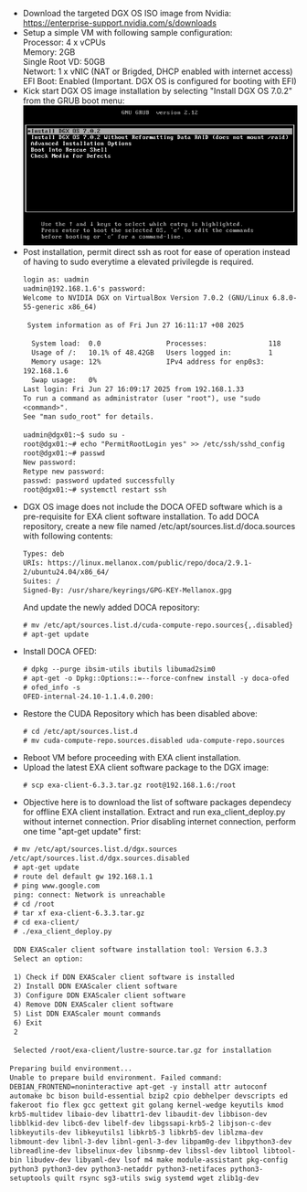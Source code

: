 - Download the targeted DGX OS ISO image from Nvidia:  
  https://enterprise-support.nvidia.com/s/downloads
- Setup a simple VM with following sample configuration:  
  Processor: 4 x vCPUs  
  Memory: 2GB  
  Single Root VD: 50GB  
  Networt: 1 x vNIC (NAT or Brigded, DHCP enabled with internet access)
  EFI Boot: Enabled (Important. DGX OS is configured for booting with EFI)  
- Kick start DGX OS image installation by selecting "Install DGX OS 7.0.2" from the GRUB boot menu:
  ![](./Images/dgx/dgx-grub-menu.png)
- Post installation, permit direct ssh as root for ease of operation instead of having to sudo everytime a elevated privilegde is required.
  ```
  login as: uadmin
  uadmin@192.168.1.6's password:
  Welcome to NVIDIA DGX on VirtualBox Version 7.0.2 (GNU/Linux 6.8.0-55-generic x86_64)

   System information as of Fri Jun 27 16:11:17 +08 2025

    System load:  0.0                Processes:               118
    Usage of /:   10.1% of 48.42GB   Users logged in:         1
    Memory usage: 12%                IPv4 address for enp0s3: 192.168.1.6
    Swap usage:   0%
  Last login: Fri Jun 27 16:09:17 2025 from 192.168.1.33
  To run a command as administrator (user "root"), use "sudo <command>".
  See "man sudo_root" for details.
  
  uadmin@dgx01:~$ sudo su -
  root@dgx01:~# echo "PermitRootLogin yes" >> /etc/ssh/sshd_config
  root@dgx01:~# passwd
  New password:
  Retype new password:
  passwd: password updated successfully
  root@dgx01:~# systemctl restart ssh
  ```
- DGX OS image does not include the DOCA OFED software which is a pre-requisite for EXA client software installation. To add DOCA repository, create a new file named /etc/apt/sources.list.d/doca.sources with following contents:
  ```
  Types: deb
  URIs: https://linux.mellanox.com/public/repo/doca/2.9.1-2/ubuntu24.04/x86_64/
  Suites: /
  Signed-By: /usr/share/keyrings/GPG-KEY-Mellanox.gpg
  ```
  And update the newly added DOCA repository:
  ```
  # mv /etc/apt/sources.list.d/cuda-compute-repo.sources{,.disabled}
  # apt-get update
  ```
- Install DOCA OFED:
  ```
  # dpkg --purge ibsim-utils ibutils libumad2sim0
  # apt-get -o Dpkg::Options::=--force-confnew install -y doca-ofed
  # ofed_info -s
  OFED-internal-24.10-1.1.4.0.200:
  ```
- Restore the CUDA Repository which has been disabled above:
  ```
  # cd /etc/apt/sources.list.d
  # mv cuda-compute-repo.sources.disabled uda-compute-repo.sources
  ```
- Reboot VM before proceeding with EXA client installation.
- Upload the latest EXA client software package to the DGX image:
  ```
  # scp exa-client-6.3.3.tar.gz root@192.168.1.6:/root
  ```
- Objective here is to download the list of software packages dependecy for offline EXA client installation. Extract and run exa_client_deploy.py without internet connection. Prior disabling internet connection, perform one time "apt-get update" first:
 ```
  # mv /etc/apt/sources.list.d/dgx.sources /etc/apt/sources.list.d/dgx.sources.disabled
  # apt-get update
  # route del default gw 192.168.1.1
  # ping www.google.com
  ping: connect: Network is unreachable
  # cd /root
  # tar xf exa-client-6.3.3.tar.gz
  # cd exa-client/
  # ./exa_client_deploy.py

  DDN EXAScaler client software installation tool: Version 6.3.3
  Select an option:

  1) Check if DDN EXAScaler client software is installed
  2) Install DDN EXAScaler client software
  3) Configure DDN EXAScaler client software
  4) Remove DDN EXAScaler client software
  5) List DDN EXAScaler mount commands
  6) Exit
  2

  Selected /root/exa-client/lustre-source.tar.gz for installation

Preparing build environment...
Unable to prepare build environment. Failed command: DEBIAN_FRONTEND=noninteractive apt-get -y install attr autoconf automake bc bison build-essential bzip2 cpio debhelper devscripts ed fakeroot fio flex gcc gettext git golang kernel-wedge keyutils kmod krb5-multidev libaio-dev libattr1-dev libaudit-dev libbison-dev libblkid-dev libc6-dev libelf-dev libgssapi-krb5-2 libjson-c-dev libkeyutils-dev libkeyutils1 libkrb5-3 libkrb5-dev liblzma-dev libmount-dev libnl-3-dev libnl-genl-3-dev libpam0g-dev libpython3-dev libreadline-dev libselinux-dev libsnmp-dev libssl-dev libtool libtool-bin libudev-dev libyaml-dev lsof m4 make module-assistant pkg-config python3 python3-dev python3-netaddr python3-netifaces python3-setuptools quilt rsync sg3-utils swig systemd wget zlib1g-dev
```
